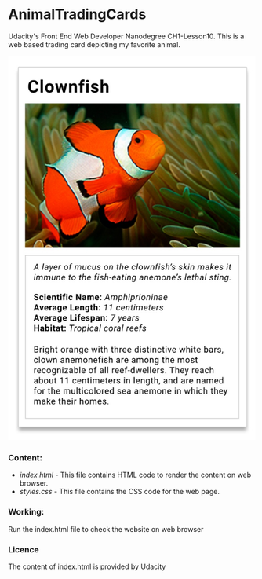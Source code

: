 # AnimalTradingCards
Udacity's Front End Web Developer Nanodegree CH1-Lesson10. This is a web based trading card depicting my favorite
animal.

![alt text](https://github.com/riyadashoriya/AnimalTradingCards/blob/master/design-prototype.jpg "Mockup Preview")


### Content:

* _index.html_ - This file contains HTML code to render the content on web browser.
* _styles.css_ - This file contains the CSS code for the web page.

### Working:
Run the index.html file to check the website on web browser


### Licence
The content of index.html is provided by Udacity
